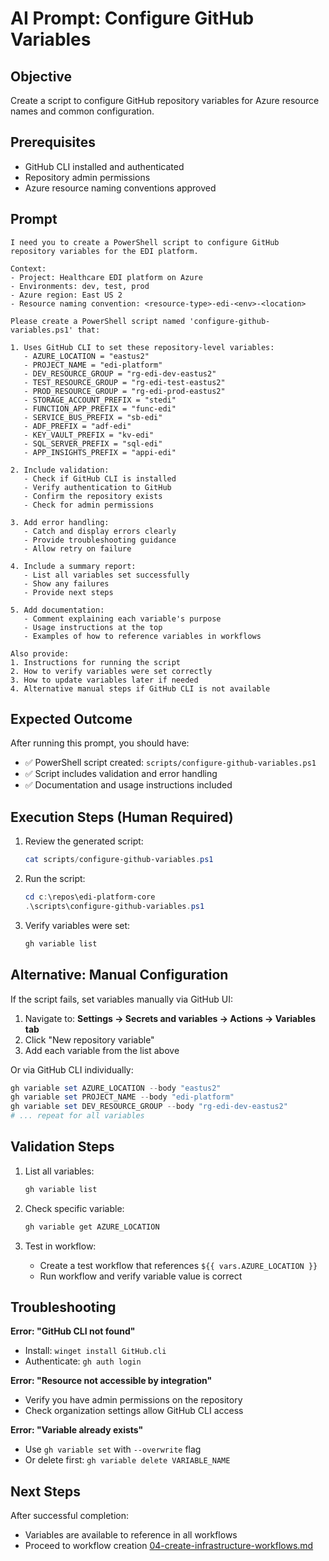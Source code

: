 # AI Prompt: Configure GitHub Variables

## Objective
Create a script to configure GitHub repository variables for Azure resource names and common configuration.

## Prerequisites
- GitHub CLI installed and authenticated
- Repository admin permissions
- Azure resource naming conventions approved

## Prompt

```
I need you to create a PowerShell script to configure GitHub repository variables for the EDI platform.

Context:
- Project: Healthcare EDI platform on Azure
- Environments: dev, test, prod
- Azure region: East US 2
- Resource naming convention: <resource-type>-edi-<env>-<location>

Please create a PowerShell script named 'configure-github-variables.ps1' that:

1. Uses GitHub CLI to set these repository-level variables:
   - AZURE_LOCATION = "eastus2"
   - PROJECT_NAME = "edi-platform"
   - DEV_RESOURCE_GROUP = "rg-edi-dev-eastus2"
   - TEST_RESOURCE_GROUP = "rg-edi-test-eastus2"
   - PROD_RESOURCE_GROUP = "rg-edi-prod-eastus2"
   - STORAGE_ACCOUNT_PREFIX = "stedi"
   - FUNCTION_APP_PREFIX = "func-edi"
   - SERVICE_BUS_PREFIX = "sb-edi"
   - ADF_PREFIX = "adf-edi"
   - KEY_VAULT_PREFIX = "kv-edi"
   - SQL_SERVER_PREFIX = "sql-edi"
   - APP_INSIGHTS_PREFIX = "appi-edi"

2. Include validation:
   - Check if GitHub CLI is installed
   - Verify authentication to GitHub
   - Confirm the repository exists
   - Check for admin permissions

3. Add error handling:
   - Catch and display errors clearly
   - Provide troubleshooting guidance
   - Allow retry on failure

4. Include a summary report:
   - List all variables set successfully
   - Show any failures
   - Provide next steps

5. Add documentation:
   - Comment explaining each variable's purpose
   - Usage instructions at the top
   - Examples of how to reference variables in workflows

Also provide:
1. Instructions for running the script
2. How to verify variables were set correctly
3. How to update variables later if needed
4. Alternative manual steps if GitHub CLI is not available
```

## Expected Outcome

After running this prompt, you should have:
- ✅ PowerShell script created: `scripts/configure-github-variables.ps1`
- ✅ Script includes validation and error handling
- ✅ Documentation and usage instructions included

## Execution Steps (Human Required)

1. Review the generated script:
   ```powershell
   cat scripts/configure-github-variables.ps1
   ```

2. Run the script:
   ```powershell
   cd c:\repos\edi-platform-core
   .\scripts\configure-github-variables.ps1
   ```

3. Verify variables were set:
   ```powershell
   gh variable list
   ```

## Alternative: Manual Configuration

If the script fails, set variables manually via GitHub UI:

1. Navigate to: **Settings → Secrets and variables → Actions → Variables tab**
2. Click "New repository variable"
3. Add each variable from the list above

Or via GitHub CLI individually:

```powershell
gh variable set AZURE_LOCATION --body "eastus2"
gh variable set PROJECT_NAME --body "edi-platform"
gh variable set DEV_RESOURCE_GROUP --body "rg-edi-dev-eastus2"
# ... repeat for all variables
```

## Validation Steps

1. List all variables:
   ```powershell
   gh variable list
   ```

2. Check specific variable:
   ```powershell
   gh variable get AZURE_LOCATION
   ```

3. Test in workflow:
   - Create a test workflow that references `${{ vars.AZURE_LOCATION }}`
   - Run workflow and verify variable value is correct

## Troubleshooting

**Error: "GitHub CLI not found"**
- Install: `winget install GitHub.cli`
- Authenticate: `gh auth login`

**Error: "Resource not accessible by integration"**
- Verify you have admin permissions on the repository
- Check organization settings allow GitHub CLI access

**Error: "Variable already exists"**
- Use `gh variable set` with `--overwrite` flag
- Or delete first: `gh variable delete VARIABLE_NAME`

## Next Steps

After successful completion:
- Variables are available to reference in all workflows
- Proceed to workflow creation [04-create-infrastructure-workflows.md](04-create-infrastructure-workflows.md)
